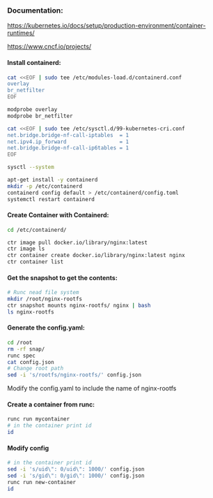 ### Documentation:

https://kubernetes.io/docs/setup/production-environment/container-runtimes/

https://www.cncf.io/projects/

#### Install containerd:
```sh
cat <<EOF | sudo tee /etc/modules-load.d/containerd.conf
overlay
br_netfilter
EOF
```
```sh
modprobe overlay
modprobe br_netfilter
```
```sh
cat <<EOF | sudo tee /etc/sysctl.d/99-kubernetes-cri.conf
net.bridge.bridge-nf-call-iptables  = 1
net.ipv4.ip_forward                 = 1
net.bridge.bridge-nf-call-ip6tables = 1
EOF
```
```sh
sysctl --system
```
```sh
apt-get install -y containerd
mkdir -p /etc/containerd
containerd config default > /etc/containerd/config.toml
systemctl restart containerd
```
#### Create Container with Containerd:

```sh
cd /etc/containerd/

ctr image pull docker.io/library/nginx:latest
ctr image ls
ctr container create docker.io/library/nginx:latest nginx
ctr container list
```
#### Get the snapshot to get the contents:
```sh
# Runc nead file system
mkdir /root/nginx-rootfs
ctr snapshot mounts nginx-rootfs/ nginx | bash
ls nginx-rootfs
```

#### Generate the config.yaml:
```sh
cd /root
rm -rf snap/
runc spec
cat config.json
# Change root path
sed -i 's/rootfs/nginx-rootfs/' config.json
```
Modify the config.yaml to include the name of nginx-rootfs

#### Create a container from runc:
```sh
runc run mycontainer
# in the container print id
id
```

#### Modify config 
```sh
# in the container print id
sed -i 's/uid\": 0/uid\": 1000/' config.json
sed -i 's/gid\": 0/gid\": 1000/' config.json
runc run new-container
id
```

